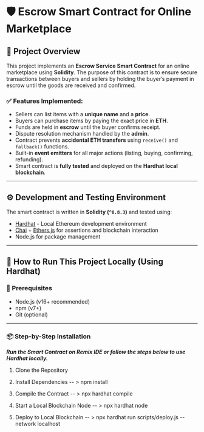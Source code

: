 # 🛡️ Escrow Smart Contract for Online Marketplace

## 📌 Project Overview

This project implements an **Escrow Service Smart Contract** for an online marketplace using **Solidity**. The purpose of this contract is to ensure secure transactions between buyers and sellers by holding the buyer’s payment in escrow until the goods are received and confirmed.

### ✅ Features Implemented:
- Sellers can list items with a **unique name** and a **price**.
- Buyers can purchase items by paying the exact price in **ETH**.
- Funds are held in **escrow** until the buyer confirms receipt.
- Dispute resolution mechanism handled by the **admin**.
- Contract prevents **accidental ETH transfers** using `receive()` and `fallback()` functions.
- Built-in **event emitters** for all major actions (listing, buying, confirming, refunding).
- Smart contract is **fully tested** and deployed on the **Hardhat local blockchain**.

---

## ⚙️ Development and Testing Environment

The smart contract is written in **Solidity (`^0.8.3`)** and tested using:

- [Hardhat](https://hardhat.org) - Local Ethereum development environment
- [Chai](https://www.chaijs.com/) + [Ethers.js](https://docs.ethers.org/) for assertions and blockchain interaction
- Node.js for package management

---

## 🚀 How to Run This Project Locally (Using Hardhat)

### 🔧 Prerequisites

- Node.js (v16+ recommended)
- npm (v7+)
- Git (optional)

---

### 📦 Step-by-Step Installation

 ***Run the Smart Contract on Remix IDE or follow the steps below to use Hardhat locally.***

1. Clone the Repository

2. Install Dependencies -- > npm install

3. Compile the Contract -- > npx hardhat compile

4. Start a Local Blockchain Node -- > npx hardhat node

5. Deploy to Local Blockchain -- > npx hardhat run scripts/deploy.js --network localhost






